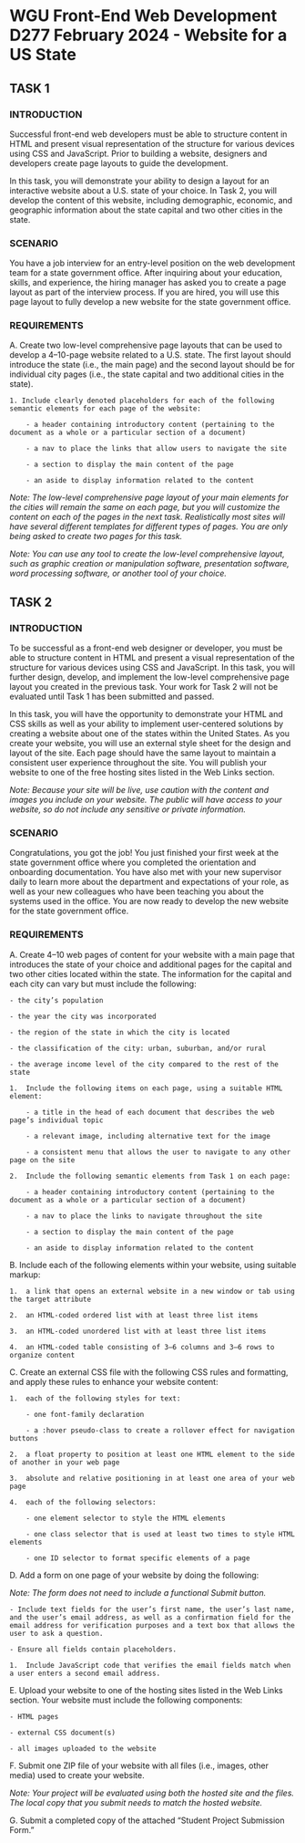 # WGU Front-End Web Development D277 February 2024 - Website for a US State

## TASK 1
### INTRODUCTION

Successful front-end web developers must be able to structure content in HTML and present visual representation of the structure for various devices using CSS and JavaScript. Prior to building a website, designers and developers create page layouts to guide the development.

In this task, you will demonstrate your ability to design a layout for an interactive website about a U.S. state of your choice. In Task 2, you will develop the content of this website, including demographic, economic, and geographic information about the state capital and two other cities in the state.

### SCENARIO

You have a job interview for an entry-level position on the web development team for a state government office. After inquiring about your education, skills, and experience, the hiring manager has asked you to create a page layout as part of the interview process. If you are hired, you will use this page layout to fully develop a new website for the state government office.

### REQUIREMENTS

A.  Create two low-level comprehensive page layouts that can be used to develop a 4–10-page website related to a U.S. state. The first layout should introduce the state (i.e., the main page) and the second layout should be for individual city pages (i.e., the state capital and two additional cities in the state).

    1. Include clearly denoted placeholders for each of the following semantic elements for each page of the website:

        - a header containing introductory content (pertaining to the document as a whole or a particular section of a document)

        - a nav to place the links that allow users to navigate the site

        - a section to display the main content of the page

        - an aside to display information related to the content

*Note: The low-level comprehensive page layout of your main elements for the cities will remain the same on each page, but you will customize the content on each of the pages in the next task. Realistically most sites will have several different templates for different types of pages. You are only being asked to create two pages for this task.*

*Note: You can use any tool to create the low-level comprehensive layout, such as graphic creation or manipulation software, presentation software, word processing software, or another tool of your choice.*


## TASK 2
### INTRODUCTION

To be successful as a front-end web designer or developer, you must be able to structure content in HTML and present a visual representation of the structure for various devices using CSS and JavaScript. In this task, you will further design, develop, and implement the low-level comprehensive page layout you created in the previous task. Your work for Task 2 will not be evaluated until Task 1 has been submitted and passed.

In this task, you will have the opportunity to demonstrate your HTML and CSS skills as well as your ability to implement user-centered solutions by creating a website about one of the states within the United States. As you create your website, you will use an external style sheet for the design and layout of the site. Each page should have the same layout to maintain a consistent user experience throughout the site. You will publish your website to one of the free hosting sites listed in the Web Links section.

*Note: Because your site will be live, use caution with the content and images you include on your website. The public will have access to your website, so do not include any sensitive or private information.*

### SCENARIO

Congratulations, you got the job! You just finished your first week at the state government office where you completed the orientation and onboarding documentation. You have also met with your new supervisor daily to learn more about the department and expectations of your role, as well as your new colleagues who have been teaching you about the systems used in the office. You are now ready to develop the new website for the state government office.

### REQUIREMENTS

A.  Create 4–10 web pages of content for your website with a main page that introduces the state of your choice and additional pages for the capital and two other cities located within the state. The information for the capital and each city can vary but must include the following:

    - the city’s population

    - the year the city was incorporated

    - the region of the state in which the city is located

    - the classification of the city: urban, suburban, and/or rural

    - the average income level of the city compared to the rest of the state

    1.  Include the following items on each page, using a suitable HTML element:

        - a title in the head of each document that describes the web page’s individual topic

        - a relevant image, including alternative text for the image

        - a consistent menu that allows the user to navigate to any other page on the site

    2.  Include the following semantic elements from Task 1 on each page:

        - a header containing introductory content (pertaining to the document as a whole or a particular section of a document)

        - a nav to place the links to navigate throughout the site

        - a section to display the main content of the page

        - an aside to display information related to the content

B.  Include each of the following elements within your website, using suitable markup:

    1.  a link that opens an external website in a new window or tab using the target attribute

    2.  an HTML-coded ordered list with at least three list items

    3.  an HTML-coded unordered list with at least three list items

    4.  an HTML-coded table consisting of 3–6 columns and 3–6 rows to organize content

C.  Create an external CSS file with the following CSS rules and formatting, and apply these rules to enhance your website content:

    1.  each of the following styles for text:

        - one font-family declaration

        - a :hover pseudo-class to create a rollover effect for navigation buttons

    2.  a float property to position at least one HTML element to the side of another in your web page

    3.  absolute and relative positioning in at least one area of your web page

    4.  each of the following selectors:

        - one element selector to style the HTML elements

        - one class selector that is used at least two times to style HTML elements

        - one ID selector to format specific elements of a page

D.  Add a form on one page of your website by doing the following:

*Note: The form does not need to include a functional Submit button.*

    - Include text fields for the user’s first name, the user’s last name, and the user’s email address, as well as a confirmation field for the email address for verification purposes and a text box that allows the user to ask a question.

    - Ensure all fields contain placeholders.

    1.  Include JavaScript code that verifies the email fields match when a user enters a second email address.

E.  Upload your website to one of the hosting sites listed in the Web Links section. Your website must include the following components:

    - HTML pages
    
    - external CSS document(s)
    
    - all images uploaded to the website

F.  Submit one ZIP file of your website with all files (i.e., images, other media) used to create your website.

*Note: Your project will be evaluated using both the hosted site and the files. The local copy that you submit needs to match the hosted website.*

G.  Submit a completed copy of the attached “Student Project Submission Form.”

